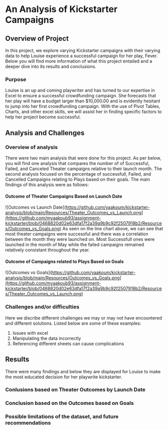 # An Analysis of Kickstarter Campaigns

## Overview of Project
In this project, we explore varying Kickstarter campaigns with their varying data to help Louise experience a successful campaign for her play, Fever. Below you will find more information of what this project entailed and a deeper dive into its results and conclusions.

### Purpose
Louise is an up and coming playwriter and has turned to our expertise in Excel to ensure a successful crowdfunding campaign. She forecasts that her play will have a budget larger than $10,000.00 and is evidently hesitant to jump into her first crowdfunding campaign. With the use of Pivot Tables, Charts, and other excel skills, we will assist her in finding specific factors to help her project become successful.

## Analysis and Challenges

### Overview of analysis
There were two main analysis that were done for this project. As per below, you will find one analysis that compares the number of of Successful, Failed, and Canceled Theater campaigns relative to their launch month. The second analysis focused on the percentage of successfull, Failed, and Cancelled Campaigns relating to Plays based on their goals. The main findings of this analysis were as follows:

#### Outcome of Theater Campaigns Based on Launch Date
![Outcomes vs Launch Date](https://github.com/yaakoum/kickstarter-analysis/blob/main/Resources/Theater_Outcomes_vs_Launch.png](https://github.com/myaakoub93/assignment-kickstarter/blob/0468820d02e63dfa17f2a39a9b9c92f2507918b2/Resources/Outcomes_vs_Goals.png)
As seen on the line chart above, we can see that most theater campaigns were successful and there was a correlation between the month they were launched on. Most Successfull ones were launched in the month of May while the failed campaigns remained relatively consistant throughout the year.
#### Outcome of Campaigns related to Plays Based on Goals
![Outcomes vs Goals](https://github.com/yaakoum/kickstarter-analysis/blob/main/Resources/Outcomes_vs_Goals.png](https://github.com/myaakoub93/assignment-kickstarter/blob/0468820d02e63dfa17f2a39a9b9c92f2507918b2/Resources/Theater_Outcomes_vs_Launch.png)


### Challenges and/or difficulties
Here we discribe different challenges we may or may not have encountered and different solutions. Listed below are some of these examples:
  1. Issues with excel
  2. Manipulating the data incorrectly
  3. Referencing different sheets can cause complications

## Results
There were many findings and below they are displayed for Louise to make the most educated decision for her playwrite kickstarter.

### Conlusions based on Theater Outcomes by Launch Date
### Conclusion based on the Outcomes based on Goals
### Possible limitations of the dataset, and future recommendations
